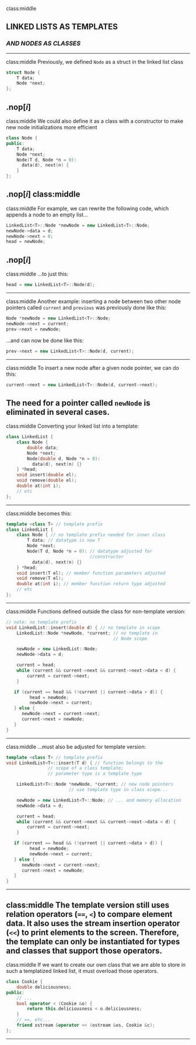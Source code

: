 class:middle
## LINKED LISTS AS TEMPLATES
### *AND NODES AS CLASSES*
---
class:middle
Previously, we defined `Node` as a struct in the linked list class
```c++
struct Node {
	T data;
	Node *next;
};
```
.nop[*i*]
---
class:middle
We could also define it as a class with a constructor to make new node initializations more efficient
```c++
class Node {
public:
	T data;
	Node *next;
	Node(T d, Node *n = 0):
	  data(d), next(n) {
	}
};
```
.nop[*i*]
class:middle
---
class:middle
For example, we can rewrite the following code, which appends a node to an empty list...
```c++
LinkedList<T>::Node *newNode = new LinkedList<T>::Node;
newNode->data = d;
newNode->next = 0;
head = newNode;
```
.nop[*i*]
---
class:middle
...to just this:
```c++
head = new LinkedList<T>::Node(d);
```
---
class:middle
Another example: inserting a node between two other node pointers called `current` and `previous` was previously done like this:
```c++
Node *newNode = new LinkedList<T>::Node;
newNode->next = current;
prev->next = newNode;
```
...and can now be done like this:
```c++
prev->next = new LinkedList<T>::Node(d, current);
```
---
class:middle
To insert a new node after a given node pointer, we can do this:
```c++
current->next = new LinkedList<T>::Node(d, current->next);
```
The need for a pointer called `newNode` is eliminated in several cases.
---
class:middle
Converting your linked list into a template:
```c++
class LinkedList {
	class Node {
		double data;
		Node *next;
		Node(double d, Node *n = 0):
		  data(d), next(n) {}
	} *head;
	void insert(double el);
	void remove(double el);
	double at(int i);
	// etc
};
```
---
class:middle
becomes this:
```c++
template <class T> // template prefix
class LinkedList {
	class Node { // no template prefix needed for inner class
		T data; // datatype is now T
		Node *next;
		Node(T d, Node *n = 0): // datatype adjusted for
								//constructor
		  data(d), next(n) {}
	} *head;
	void insert(T el); // member function parameters adjusted
	void remove(T el);
	double at(int i); // member function return type adjusted
	// etc
};
```
---
class:middle
Functions defined outside the class for non-template version:
```c++
// note: no template prefix
void LinkedList::insert(double d) { // no template in scope
	LinkedList::Node *newNode, *current; // no template in
										 // Node scope

	newNode = new LinkedList::Node;
	newNode->data = d;

	current = head;
	while (current && current->next && current->next->data < d) {
		current = current->next;
	}

   if (current == head && (!current || current->data > d)) {
         head = newNode;
         newNode->next = current;
   } else {
      newNode->next = current->next;
      current->next = newNode;
   }
}
```
---
class:middle
...must also be adjusted for template version:
```c++
template <class T> // template prefix
void LinkedList<T>::insert(T d) { // function belongs to the
				// scope of a class template;
				// parameter type is a template type

	LinkedList<T>::Node *newNode, *current; // new node pointers
						// use template type in class scope...

	newNode = new LinkedList<T>::Node; // ... and memory allocation
	newNode->data = d;

	current = head;
	while (current && current->next && current->next->data < d) {
		current = current->next;
	}

   if (current == head && (!current || current->data > d)) {
         head = newNode;
         newNode->next = current;
   } else {
      newNode->next = current->next;
      current->next = newNode;
   }
}
```
---
class:middle
The template version still uses relation operators (`==`, `<`) to compare element data. It also uses the stream insertion operator (`<<`) to print elements to the screen. Therefore, the template can only be instantiated for types and classes that support those operators.
---
class:middle
If we want to create our own class that we are able to store in such a templatized linked list, it must overload those operators.
```c++
class Cookie {
	double deliciousness;
public:
	// ...
	bool operator < (Cookie &o) {
		return this.deliciousness < o.deliciousness;
	}
	// ==, etc...
	friend ostream &operator << (ostream &os, Cookie &c);
};
```
---
